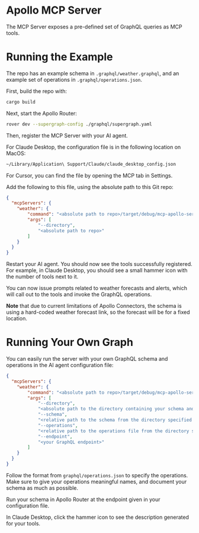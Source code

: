 # Apollo MCP Server

The MCP Server exposes a pre-defined set of GraphQL queries as MCP tools.

# Running the Example

The repo has an example schema in `.graphql/weather.graphql`, and an example set of operations in `.graphql/operations.json`.

First, build the repo with:

```sh
cargo build
```

Next, start the Apollo Router:

```sh
rover dev --supergraph-config ./graphql/supergraph.yaml
```

Then, register the MCP Server with your AI agent.

For Claude Desktop, the configuration file is in the following location on MacOS:

```sh
~/Library/Application\ Support/Claude/claude_desktop_config.json
```

For Cursor, you can find the file by opening the MCP tab in Settings.

Add the following to this file, using the absolute path to this Git repo:

```json
{
  "mcpServers": {
    "weather": {
        "command": "<absolute path to repo>/target/debug/mcp-apollo-server",
        "args": [
            "--directory",
            "<absolute path to repo>"
        ]
    }
  }
}
```

Restart your AI agent. You should now see the tools successfully registered. For example, in Claude Desktop, you should see a small hammer icon with the number of tools next to it.

You can now issue prompts related to weather forecasts and alerts, which will call out to the tools and invoke the GraphQL operations.

**Note** that due to current limitations of Apollo Connectors, the schema is using a hard-coded weather forecast link, so the forecast will be for a fixed location.

# Running Your Own Graph

You can easily run the server with your own GraphQL schema and operations in the AI agent configuration file:

```json
{
  "mcpServers": {
    "weather": {
        "command": "<absolute path to repo>/target/debug/mcp-apollo-server",
        "args": [
            "--directory",
            "<absolute path to the directory containing your schema and operations file>",
            "--schema",
            "<relative path to the schema from the directory specified above>",
            "--operations",
            "<relative path to the operations file from the directory specified above>",
            "--endpoint",
            "<your GraphQL endpoint>"
        ]
    }
  }
}
```

Follow the format from `graphql/operations.json` to specify the operations. Make sure to give your operations meaningful names, and document your schema as much as possible.

Run your schema in Apollo Router at the endpoint given in your configuration file.

In Claude Desktop, click the hammer icon to see the description generated for your tools.
